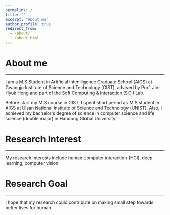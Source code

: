 ```yaml
---
permalink: /
title: ""
excerpt: "About me"
author_profile: true
redirect_from: 
  - /about/
  - /about.html
---
```

# About me
<hr/>

I am a M.S Student in Artificial Intenlligence Graduate School (AIGS) at Gwangju Institute of Science and Technology (GIST), advised by Prof. Jin-Hyuk Hong and part of the [Soft Computing & Interaction (SCI) Lab](https://iit.gist.ac.kr/sci/index.do).

Before start my M.S course in GIST, I spent short period as M.S student in AIGS at Ulsan National Institute of Science and Technology (UNIST).
Also, I achieved my bachelor's degree of science in computer science and life science (double major) in Handong Global University. 

# Research Interest
<hr/>
My research interests include human computer interaction (HCI), deep learning, computer vision. 

# Research Goal
<hr/>
I hope that my research could contribute on making small step towards better lives for human.
